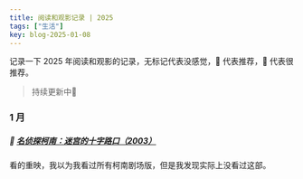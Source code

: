```yaml
---
title: 阅读和观影记录 | 2025
tags: ["生活"]
key: blog-2025-01-08
---
```


记录一下 2025 年阅读和观影的记录，无标记代表没感觉，🍕 代表推荐，🍔 代表很推荐。

> 持续更新中💪

<!--more-->

### 1 月

##### 🍕 [名侦探柯南：迷宫的十字路口（2003）](https://movie.douban.com/subject/2357707/)

看的重映，我以为我看过所有柯南剧场版，但是我发现实际上没看过这部。







